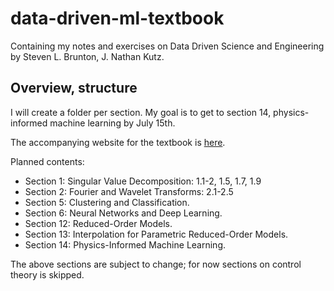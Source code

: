 # data-driven-ml-textbook
Containing my notes and exercises on Data Driven Science and Engineering by Steven L. Brunton, J. Nathan Kutz.

## Overview, structure
I will create a folder per section. My goal is to get to section 14, physics-informed machine learning by July 15th.

The accompanying website for the textbook is [here](https://databookuw.com/). 

Planned contents:
- Section 1: Singular Value Decomposition: 1.1-2, 1.5, 1.7, 1.9
- Section 2: Fourier and Wavelet Transforms: 2.1-2.5
- Section 5: Clustering and Classification.
- Section 6: Neural Networks and Deep Learning.
- Section 12: Reduced-Order Models.
- Section 13: Interpolation for Parametric Reduced-Order Models.
- Section 14: Physics-Informed Machine Learning.

The above sections are subject to change; for now sections on control theory is skipped.